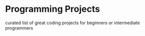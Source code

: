 # Programming Projects
curated list of great coding projects for beginners or intermediate programmers
